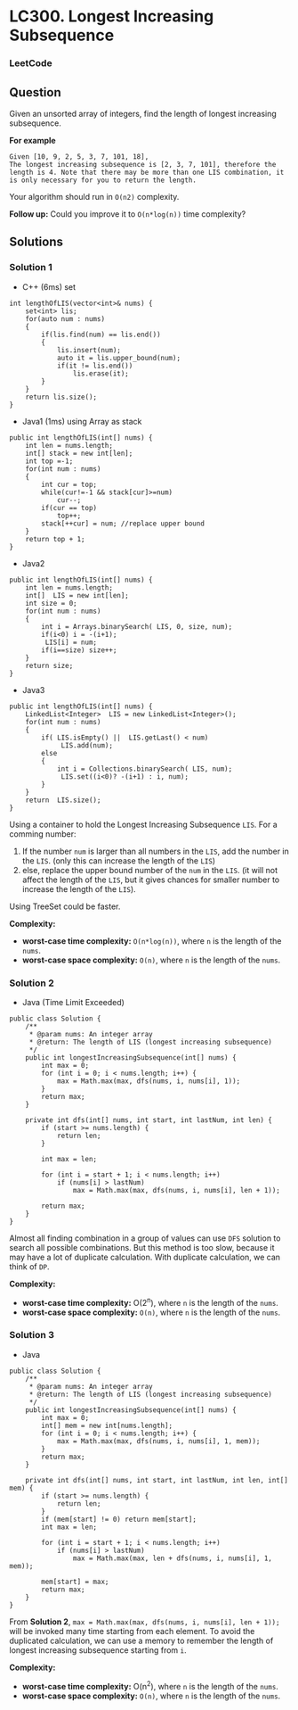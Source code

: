 # LC300. Longest Increasing Subsequence

### LeetCode

## Question

Given an unsorted array of integers, find the length of longest increasing subsequence.

**For example**
```
Given [10, 9, 2, 5, 3, 7, 101, 18],
The longest increasing subsequence is [2, 3, 7, 101], therefore the length is 4. Note that there may be more than one LIS combination, it is only necessary for you to return the length.
```

Your algorithm should run in `O(n2)` complexity.

**Follow up:** Could you improve it to `O(n*log(n))` time complexity?

## Solutions

### Solution 1

* C++ (6ms) set
```
int lengthOfLIS(vector<int>& nums) {
    set<int> lis;
    for(auto num : nums)
    {
        if(lis.find(num) == lis.end())
        {
            lis.insert(num);
            auto it = lis.upper_bound(num);
            if(it != lis.end())
                lis.erase(it);
        }
    }
    return lis.size();
}
```

* Java1 (1ms) using Array as stack
```
public int lengthOfLIS(int[] nums) {
    int len = nums.length;
    int[] stack = new int[len];
    int top =-1;
    for(int num : nums)
    {
        int cur = top;
        while(cur!=-1 && stack[cur]>=num)
            cur--;
        if(cur == top)
            top++;
        stack[++cur] = num; //replace upper bound
    }
    return top + 1;
}
```

* Java2
```
public int lengthOfLIS(int[] nums) {
    int len = nums.length;
    int[]  LIS = new int[len];
    int size = 0;
    for(int num : nums)
    {
        int i = Arrays.binarySearch( LIS, 0, size, num);
        if(i<0) i = -(i+1);
         LIS[i] = num;
        if(i==size) size++;
    }
    return size;
}
```

* Java3 
```
public int lengthOfLIS(int[] nums) {
    LinkedList<Integer>  LIS = new LinkedList<Integer>();
    for(int num : nums)
    {
        if( LIS.isEmpty() ||  LIS.getLast() < num)
             LIS.add(num);
        else
        {
            int i = Collections.binarySearch( LIS, num);
             LIS.set((i<0)? -(i+1) : i, num);
        }
    }
    return  LIS.size();
}
```

Using a container to hold the Longest Increasing Subsequence `LIS`. For a comming number:

1. If the number `num` is larger than all numbers in the `LIS`, add the number in the `LIS`. (only this can increase the length of the `LIS`)
2. else, replace the upper bound number of the `num` in the `LIS`. (it will not affect the length of the `LIS`, but it gives chances for smaller number to increase the length of the `LIS`).

Using TreeSet could be faster.

**Complexity:**

* **worst-case time complexity:** `O(n*log(n))`, where `n` is the length of the `nums`.
* **worst-case space complexity:** `O(n)`, where `n` is the length of the `nums`.

### Solution 2

* Java (Time Limit Exceeded)
```
public class Solution {
    /**
     * @param nums: An integer array
     * @return: The length of LIS (longest increasing subsequence)
     */
    public int longestIncreasingSubsequence(int[] nums) {
        int max = 0;
        for (int i = 0; i < nums.length; i++) {
            max = Math.max(max, dfs(nums, i, nums[i], 1));
        }
        return max;
    }
    
    private int dfs(int[] nums, int start, int lastNum, int len) {
        if (start >= nums.length) {
            return len;
        }
        
        int max = len;
        
        for (int i = start + 1; i < nums.length; i++)
            if (nums[i] > lastNum)
                max = Math.max(max, dfs(nums, i, nums[i], len + 1));
        
        return max;
    }
}
```

Almost all finding combination in a group of values can use `DFS` solution to search all possible combinations. But this method is too slow, because it may have a lot of duplicate calculation. With duplicate calculation, we can think of `DP`. 

**Complexity:**

* **worst-case time complexity:** O(2<sup>n</sup>), where `n` is the length of the `nums`.
* **worst-case space complexity:** `O(n)`, where `n` is the length of the `nums`.

### Solution 3

* Java
```
public class Solution {
    /**
     * @param nums: An integer array
     * @return: The length of LIS (longest increasing subsequence)
     */
    public int longestIncreasingSubsequence(int[] nums) {
        int max = 0;
        int[] mem = new int[nums.length];
        for (int i = 0; i < nums.length; i++) {
            max = Math.max(max, dfs(nums, i, nums[i], 1, mem));
        }
        return max;
    }
    
    private int dfs(int[] nums, int start, int lastNum, int len, int[] mem) {
        if (start >= nums.length) {
            return len;
        }
        if (mem[start] != 0) return mem[start];
        int max = len;
        
        for (int i = start + 1; i < nums.length; i++)
            if (nums[i] > lastNum)
                max = Math.max(max, len + dfs(nums, i, nums[i], 1, mem));
        
        mem[start] = max;
        return max;
    }
}
```

From **Solution 2**, `max = Math.max(max, dfs(nums, i, nums[i], len + 1));` will be invoked many time starting from each element. To avoid the duplicated calculation, we can use a memory to remember the length of longest increasing subsequence starting from `i`.

**Complexity:**

* **worst-case time complexity:** O(n<sup>2</sup>), where `n` is the length of the `nums`.
* **worst-case space complexity:** `O(n)`, where `n` is the length of the `nums`.



